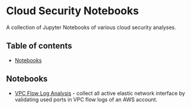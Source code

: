 # Cloud Security Notebooks
A collection of Jupyter Notebooks of various cloud security analyses.
## Table of contents
* [Notebooks](#notebooks)


## Notebooks

* [VPC Flow Log Analysis](https://github.com/bridgecrewio/cloud-security-notebooks/tree/master/vpc-flow-log-analysis) - collect all active elastic network interface by validating used ports in VPC flow logs of an AWS account.

